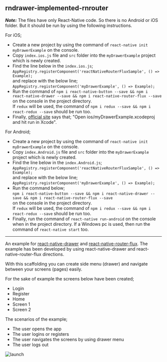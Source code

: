 rndrawer-implemented-rnrouter
--

***Note:*** 
The files have only React-Native code. So there is no Android or iOS folder. But it should be run by using the following instructions.

For iOS; 
* Create a new project by using the command of `react-native init myDrawerExample` on the console. 
* Copy `index.ios.js` file and `src` folder into the `myDrawerExample` project which is newly created.
* Find the line below in the `index.ios.js`; <br>
  `AppRegistry.registerComponent('reactNativeRouterFluxSample', () => Example);` <br>
  and replace with the below line; <br>
  `AppRegistry.registerComponent('myDrawerExample', () => Example);`
* Run the command of `npm i react-native-button --save && npm i react-native-drawer --save && npm i react-native-router-flux --save` on the console in the project directory. <br>
  If `redux` will be used, the command of `npm i redux --save && npm i react-redux --save` should be run too.
* Finally, [official site](https://facebook.github.io/react-native/docs/getting-started.html#quick-start) says that; "Open ios/myDrawerExample.xcodeproj and hit run in Xcode".

For Android;
* Create a new project by using the command of `react-native init myDrawerExample` on the console. 
* Copy `index.Android.js` file and `src` folder into the `myDrawerExample` project which is newly created.
* Find the line below in the `index.Android.js`; <br>
  `AppRegistry.registerComponent('reactNativeRouterFluxSample', () => Example);` <br>
  and replace with the below line; <br>
  `AppRegistry.registerComponent('myDrawerExample', () => Example);`
* Run the command below; <br>
  `npm i react-native-button --save && npm i react-native-drawer --save && npm i react-native-router-flux --save` <br> 
  on the console in the project directory. <br>
  If `redux` will be used, the command of `npm i redux --save && npm i react-redux --save` should be run too.
* Finally, run the command of `react-native run-android` on the console when in the project directory. If a Windows pc is used, then run the command of `react-native start` too.

----

An example for [react-native-drawer](https://github.com/root-two/react-native-drawer) and [react-native-router-flux](https://github.com/aksonov/react-native-router-flux). The example has been developed by using react-native-drawer and react-native-router-flux directions.

With this scaffolding you can create side menu (drawer) and navigate between your screens (pages) easily.

For the sake of example the screens below have been created;
* Login
* Register
* Home
* Screen 1
* Screen 2

The scenarios of the example;
* The user opens the app
* The user logins or registers
* The user navigates the screens by using drawer menu
* The user logs out

![launch](https://raw.githubusercontent.com/efkan/rndrawer-implemented-rnrouter/master/intro.gif)
